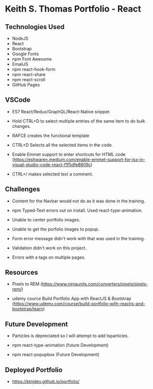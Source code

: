 # Keith S. Thomas Portfolio - React

## Technologies Used

* NodeJS
* React
* Bootstrap
* Google Fonts
* npm Font Awesome
* EmailJS
* npm react-hook-form
* npm react-share
* npm react-scroll
* GitHub Pages

## VSCode

 * ES7 React/Redux/GraphQL/React-Native snippet

 * Hold CTRL+D to select multiple entries of the same item to do bulk changes.

 * RAFCE creates the functional template
 
 * CTRL+D Selects all the selected items in the code.

 * Enable Emmet support to enter shortcuts for HTML code (https://eshwaren.medium.com/enable-emmet-support-for-jsx-in-visual-studio-code-react-f1f5dfe8809c)

 * CTRL+/ makes selected text a comment.

 ## Challenges

 * Content for the Navbar would not do as it was done in the training.

 * npm Typed-Text errors out on install. Used react-type-animation.

 * Unable to center portfolio images.

 * Unable to get the porfolio images to popup.

 * Form error message didn't work with that was used in the training.

 * Validation didn't work on this project.

 * Errors with a tags on multiple pages.

 ## Resources

 * Pixels to REM (https://www.ninjaunits.com/converters/pixels/pixels-rem/)

 * udemy cource Build Portfolio App with ReactJS & Bootstrap (https://www.udemy.com/course/build-portfolio-with-reactjs-and-bootstrap/learn)

 ## Future Development

* Particles is depreciated so I will attempt to add tsparticles.

* npm react-type-animation (future Development)

* npm react-popupbox (Future Development)

## Deployed Portfolio

* https://ktnjdev.github.io/portfolio/
